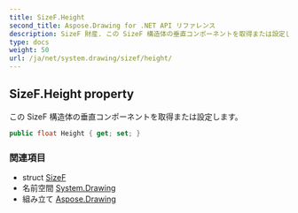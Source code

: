 ```yaml
---
title: SizeF.Height
second_title: Aspose.Drawing for .NET API リファレンス
description: SizeF 財産. この SizeF 構造体の垂直コンポーネントを取得または設定します
type: docs
weight: 50
url: /ja/net/system.drawing/sizef/height/
---
```

## SizeF.Height property

この SizeF 構造体の垂直コンポーネントを取得または設定します。

```csharp
public float Height { get; set; }
```

### 関連項目

* struct [SizeF](../)
* 名前空間 [System.Drawing](../../sizef/)
* 組み立て [Aspose.Drawing](../../../)



